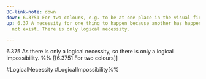 ```yaml
---
BC-link-note: down
down: 6.3751 For two colours, e.g. to be at one place in the visual field, is impossible, logically impossible, for it is excluded by the logical structure of colour.
up: 6.37 A necessity for one thing to happen because another has happened does
  not exist. There is only logical necessity.

---
```

6.375 As there is only a logical necessity, so there is only a logical impossibility.
%%
[[6.3751 For two colours]]

#LogicalNecessity #LogicalImpossibility%%